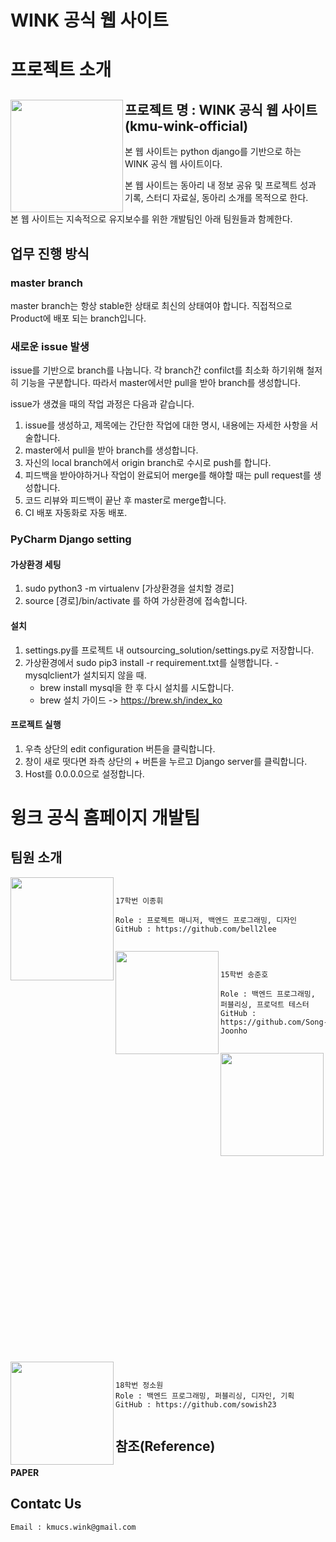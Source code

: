 # WINK 공식 웹 사이트

# 프로젝트 소개

<img align="left" width="180" height="180" src="https://wink.kookmin.ac.kr/static/assets/logo/wink-color.png"></img>
**프로젝트 명 : WINK 공식 웹 사이트(kmu-wink-official)**
---
본 웹 사이트는 python django를 기반으로 하는 WINK 공식 웹 사이트이다.

본 웹 사이트는 동아리 내 정보 공유 및 프로젝트 성과 기록, 스터디 자료실, 동아리 소개를 목적으로 한다.

본 웹 사이트는 지속적으로 유지보수를 위한 개발팀인 아래 팀원들과 함께한다.



## 업무 진행 방식

### master branch

master branch는 항상 stable한 상태로 최신의 상태여야 합니다. 직접적으로 Product에 배포 되는 branch입니다.


### 새로운 issue 발생
issue를 기반으로 branch를 나눕니다.
각 branch간 confilct를 최소화 하기위해 철저히 기능을 구분합니다. 따라서 master에서만 pull을 받아 branch를 생성합니다.

issue가 생겼을 때의 작업 과정은 다음과 같습니다.
 1. issue를 생성하고, 제목에는 간단한 작업에 대한 명시, 내용에는 자세한 사항을 서술합니다.
 2. master에서 pull을 받아 branch를 생성합니다.
 3. 자신의 local branch에서 origin branch로 수시로 push를 합니다.
 4. 피드백을 받아야하거나 작업이 완료되어 merge를 해야할 때는 pull request를 생성합니다.
 5. 코드 리뷰와 피드백이 끝난 후 master로 merge합니다.
 6. CI 배포 자동화로 자동 배포.
 

### PyCharm Django setting
 #### 가상환경 세팅
  1. sudo python3 -m virtualenv [가상환경을 설치할 경로]
  2. source [경로]/bin/activate 를 하여 가상환경에 접속합니다.
 
 #### 설치
  1. settings.py를 프로젝트 내 outsourcing_solution/settings.py로 저장합니다.
  2. 가상환경에서 sudo pip3 install -r requirement.txt를 실행합니다.
    - mysqlclient가 설치되지 않을 때.
      - brew install mysql을 한 후 다시 설치를 시도합니다. 
      - brew 설치 가이드 -> https://brew.sh/index_ko
      

 #### 프로젝트 실행 
 1. 우측 상단의 edit configuration 버튼을 클릭합니다.
 2. 창이 새로 떳다면 좌측 상단의 + 버튼을 누르고 Django server를 클릭합니다.
 3. Host를 0.0.0.0으로 설정합니다.

# 윙크 공식 홈페이지 개발팀
## 팀원 소개

<img align="left" width="165" height="165" src="https://wink.kookmin.ac.kr/static/images/upload/ACF13837-13AE-4D45-878D-232B94553B24_1_105_c_lgyEbPJ.jpeg"></img>
```


17학번 이종휘

Role : 프로젝트 매니저, 백엔드 프로그래밍, 디자인
GitHub : https://github.com/bell2lee


```

<img align="left" width="165" height="165" src="https://wink.kookmin.ac.kr/static/images/upload/beauty_20190608195952.jpg"></img>
```


15학번 송준호

Role : 백엔드 프로그래밍, 퍼블리싱, 프로덕트 테스터
GitHub : https://github.com/Song-Joonho


```

<img align="left" width="165" height="165" src="https://wink.kookmin.ac.kr/static/images/upload/29365057.jpeg"></img>
```


17학번 김규리

Role : 백엔드 프로그래밍, 퍼블리싱, 디자인
GitHub : https://github.com/kimgyuri


```

<img align="left" width="165" height="165" src="https://wink.kookmin.ac.kr/static/images/upload/34D1B7FD-CB8E-428E-84E1-BC27E3F47B48.png"></img>
```


18학번 정소원
Role : 백엔드 프로그래밍, 퍼블리싱, 디자인, 기획
GitHub : https://github.com/sowish23


```

## 참조(Reference)

#### PAPER


## Contatc Us
``` Email : kmucs.wink@gmail.com ```